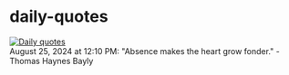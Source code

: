 # daily-quotes
[![Daily quotes](https://github.com/ceepu8/daily-quotes/actions/workflows/daily-quote.yml/badge.svg)](https://github.com/ceepu8/daily-quotes/actions/workflows/daily-quote.yml)<br/>
August 25, 2024 at 12:10 PM: "Absence makes the heart grow fonder." - Thomas Haynes Bayly

